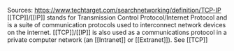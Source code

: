Sources:
https://www.techtarget.com/searchnetworking/definition/TCP-IP
\
[[TCP]]/[[IP]] stands for Transmission Control Protocol/Internet Protocol and is a suite of communication protocols used to interconnect network devices on the internet. [[TCP]]/[[IP]] is also used as a communications protocol in a private computer network (an [[Intranet]] or [[Extranet]]).
See [[TCP]]
